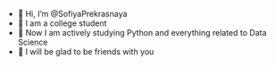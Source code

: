 - 🌿 Hi, I’m @SofiyaPrekrasnaya
- 🌿 I am a college student
- 🌿 Now I am actively studying Python and everything related to Data Science
- 🌿 I will be glad to be friends with you

<!---
SofiyaPrekrasnaya/SofiyaPrekrasnaya is a ✨ special ✨ repository because its `README.md` (this file) appears on your GitHub profile.
You can click the Preview link to take a look at your changes.
--->
